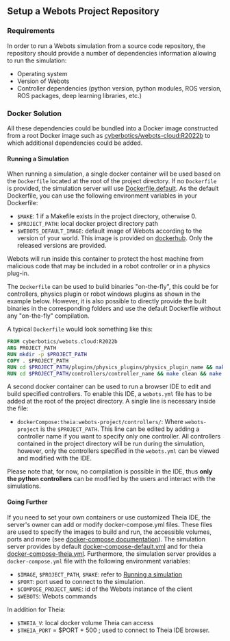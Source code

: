 ## Setup a Webots Project Repository

### Requirements

In order to run a Webots simulation from a source code repository, the repository should provide a number of dependencies information allowing to run the simulation:

- Operating system
- Version of Webots
- Controller dependencies (python version, python modules, ROS version, ROS packages, deep learning libraries, etc.)

### Docker Solution

All these dependencies could be bundled into a Docker image constructed from a root Docker image such as [cyberbotics/webots-cloud:R2022b](https://hub.docker.com/layers/cyberbotics/webots.cloud/R2022b/images/sha256-695841935fc212cfc21f59cf2a467cc4e6087309b6437a9081beb72f326ae407?context=explore) to which additional dependencies could be added.

#### Running a Simulation

When running a simulation, a single docker container will be used based on the `Dockerfile` located at the root of the project directory.
If no `Dockerfile` is provided, the simulation server will use [Dockerfile.default](https://github.com/cyberbotics/webots-server/blob/main/config/simulation/docker/Dockerfile.default).
As the default Dockerfile, you can use the following environment variables in your Dockerfile:
- `$MAKE`: 1 if a Makefile exists in the project directory, otherwise 0.
- `$PROJECT_PATH`: local docker project directory path
- `$WEBOTS_DEFAULT_IMAGE`: default image of Webots according to the version of your world. This image is provided on [dockerhub](https://hub.docker.com/r/cyberbotics/webots.cloud). Only the released versions are provided.

Webots will run inside this container to protect the host machine from malicious code that may be included in a robot controller or in a physics plug-in.

The `Dockerfile` can be used to build binaries "on-the-fly", this could be for controllers, physics plugin or robot windows plugins as shown in the example below.
However, it is also possible to directly provide the built binaries in the corresponding folders and use the default Dockerfile without any "on-the-fly" compilation.

A typical `Dockerfile` would look something like this:
```Dockerfile
FROM cyberbotics/webots.cloud:R2022b
ARG PROJECT_PATH
RUN mkdir -p $PROJECT_PATH
COPY . $PROJECT_PATH
RUN cd $PROJECT_PATH/plugins/physics_plugins/physics_plugin_name && make clean && make
RUN cd $PROJECT_PATH/controllers/controller_name && make clean && make
```

A second docker container can be used to run a browser IDE to edit and build specified controllers.
To enable this IDE, a `webots.yml` file has to be added at the root of the project directory.
A single line is necessary inside the file:
* `dockerCompose:theia:webots-project/controllers/`: Where `webots-project` is the `$PROJECT_PATH`. This line can be edited by adding a controller name if you want to specify only one controller.
All controllers contained in the project directory will be run during the simulation, however, only the controllers specified in the `webots.yml` can be viewed and modified with the IDE.

Please note that, for now, no compilation is possible in the IDE, thus **only the python controllers** can be modified by the users and interact with the simulations.


#### Going Further

If you need to set your own containers or use customized Theia IDE, the server's owner can add or modify docker-compose.yml files.
These files are used to specify the images to build and run, the accessible volumes, ports and more (see [docker-compose documentation](https://docs.docker.com/compose/)).
The simulation server provides by default [docker-compose-default.yml](https://github.com/cyberbotics/webots-server/blob/main/config/simulation/docker/docker-compose-default.yml) and for theia [docker-compose-theia.yml](https://github.com/cyberbotics/webots-server/blob/main/config/simulation/docker/docker-compose-theia.yml).
Furthermore, the simulation server provides a `docker-compose.yml` file with the following environment variables:

- `$IMAGE`, `$PROJECT_PATH`, `$MAKE`: refer to [Running a simulation](setup-a-webots-project-repository.md#running-a-simulation)
- `$PORT`: port used to connect to the simulation.
- `$COMPOSE_PROJECT_NAME`: id of the Webots instance of the client
- `$WEBOTS`: Webots commands

In addition for Theia:

- `$THEIA_V`: local docker volume Theia can access
- `$THEIA_PORT` = $PORT + 500 ; used to connect to Theia IDE browser.

